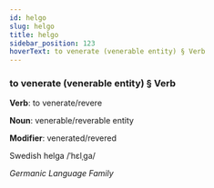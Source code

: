 ```yaml
---
id: helgo
slug: helgo
title: helgo
sidebar_position: 123
hoverText: to venerate (venerable entity) § Verb
---
```


### to venerate (venerable entity) § Verb

**Verb**: to venerate/revere

**Noun**: venerable/reverable entity

**Modifier**: venerated/revered

Swedish helga /ˈhɛlˌɡa/

*Germanic Language Family*